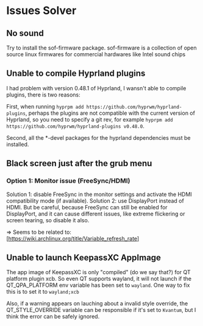 # Issues Solver

## No sound

Try to install the sof-firmware package. sof-firmware is a collection of open source linux firmwares for commercial hardwares like Intel sound chips

## Unable to compile Hyprland plugins

I had problem with version 0.48.1 of Hyprland, I wansn't able to compile plugins, there is two reasons:

First, when running `hyprpm add https://github.com/hyprwm/hyprland-plugins`, perhaps the plugins are not compatible with the current version of Hyprland,
so you need to specify a git rev, for example `hyprpm add https://github.com/hyprwm/hyprland-plugins v0.48.0`.

Second, all the *-devel packages for the hyprland dependencies must be installed.

## Black screen just after the grub menu

### Option 1: Monitor issue (FreeSync/HDMI)

Solution 1: disable FreeSync in the monitor settings and activate the HDMI compatibility mode (if available).
Solution 2: use DisplayPort instead of HDMI. But be careful, because FreeSync can still be enabled for DisplayPort, and it can cause different issues, like extreme flickering or screen tearing, so disable it also.

=> Seems to be related to: [https://wiki.archlinux.org/title/Variable_refresh_rate]

## Unable to launch KeepassXC AppImage

The app image of KeepassXC is only "compiled" (do we say that?) for QT platform plugin xcb.
So even QT supports wayland, it will not launch if the QT_QPA_PLATFORM env variable has been set to `wayland`. One way to fix this is to set it to `wayland;xcb`

Also, if a warning appears on lauching about a invalid style override, the QT_STYLE_OVERRIDE variable can be responsible if it's set to `Kvantum`, but I think the error can be safely ignored.
